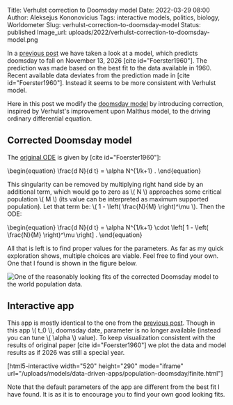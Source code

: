 Title: Verhulst correction to Doomsday model
Date: 2022-03-29 08:00
Author: Aleksejus Kononovicius
Tags: interactive models, politics, biology, Worldometer
Slug: verhulst-correction-to-doomsday-model
Status: published
Image_url: uploads/2022/verhulst-correction-to-doomsday-model.png

In a [previous post]({filename}/articles/2022/end-of-the-world-2026.md) we
have taken a look at a model, which predicts doomsday to fall on November
13, 2026 [cite id="Foerster1960"]. The prediction was made based on the best
fit to the data available in 1960. Recent available data deviates from the
prediction made in [cite id="Foerster1960"]. Instead it seems to be more
consistent with Verhulst model.

Here in this post we modify the [doomsday
model]({filename}/articles/2022/end-of-the-world-2026.md) by introducing
correction, inspired by Verhulst's improvement upon Malthus model, to the
driving ordinary differential equation.
<!--more-->

## Corrected Doomsday model

The [original ODE]({filename}/articles/2022/end-of-the-world-2026.md) is
given by [cite id="Foerster1960"]:

\begin{equation}
    \frac{d N}{d t} = \alpha N^{1/k+1} .
\end{equation}

This singularity can be removed by multiplying right hand side by an
additional term, which would go to zero as \\\( N \\\) approaches some
critical population \\\( M \\\) (its value can be interpreted as maximum
supported population). Let that term be:
\\\( 1 - \left( \frac{N}{M} \right)^\mu \\\). Then the ODE:

\begin{equation}
    \frac{d N}{d t} = \alpha N^{1/k+1} \cdot
                    \left[ 1 - \left( \frac{N}{M} \right)^\mu \right] .
\end{equation}

All that is left is to find proper values for the parameters. As far as my
quick exploration shows, multiple choices are viable. Feel free to find
your own. One that I found is shown in the figure below.

![One of the reasonably looking fits of the corrected Doomsday model to the
world population
data.]({static}/uploads/2022/verhulst-correction-to-doomsday-model.png "One of the
reasonably looking fits of the corrected Doomsday model to the world
population data.")

## Interactive app

This app is mostly identical to the one from the [previous
post]({filename}/articles/2022/end-of-the-world-2026.md). Though in this app
\\\( t\_0 \\\), doomsday date, parameter is no longer available (instead you
can tune \\\( \alpha \\\) value). To keep visualization consistent with
the results of original paper [cite id="Foerster1960"] we plot the data and
model results as if 2026 was still a special year.

[html5-interactive width="520" height="290" mode="iframe"
url="/uploads/models/data-driven-apps/population-doomsday/finite.html"]

Note that the default parameters of the app are different from the best fit
I have found. It is as it is to encourage you to find your own good looking
fits.
